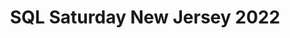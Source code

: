 ---
layout: event
title: "SQL Saturday New Jersey 2022"
permalink: 
subtitle: ""
tags: ["New Jersey", USA, physical, 2022]
thumb: /assets/img/logos/Just_icon_Color_small.png
comments: false
data: SQLSat1027
testevent: 1
---
